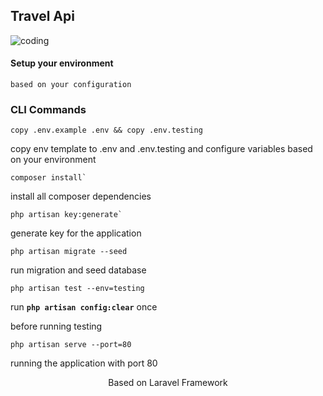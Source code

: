 <h2>Travel Api</h2>

<p>
    <img src="https://media.tenor.com/qJ5evVs-_uUAAAAC/coding.gif" alt="coding" />
</p>

#### Setup your environment

```
based on your configuration
```

### CLI Commands

```batch
copy .env.example .env && copy .env.testing
```

copy env template to .env and .env.testing and configure variables based on your environment


```batch
composer install`
```
install all composer dependencies

```batch
php artisan key:generate`
```

generate key for the application

```batch
php artisan migrate --seed
```

run migration and seed database

```
php artisan test --env=testing
```
run **`php artisan config:clear`** once

before running testing

```
php artisan serve --port=80
```

running the application with port 80



<p align="center">Based on Laravel Framework</p>
